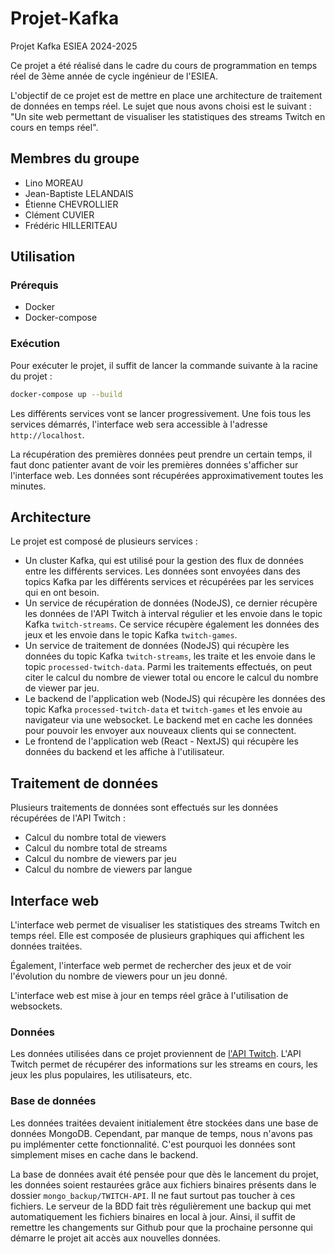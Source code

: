 # Projet-Kafka

Projet Kafka ESIEA 2024-2025

Ce projet a été réalisé dans le cadre du cours de programmation en temps réel de 3ème année de cycle ingénieur de l'ESIEA.

L'objectif de ce projet est de mettre en place une architecture de traitement de données en temps réel.
Le sujet que nous avons choisi est le suivant : "Un site web permettant de visualiser les statistiques des streams Twitch en cours en temps réel".

## Membres du groupe

- Lino MOREAU
- Jean-Baptiste LELANDAIS
- Étienne CHEVROLLIER
- Clément CUVIER
- Frédéric HILLERITEAU

## Utilisation

### Prérequis

- Docker
- Docker-compose

### Exécution

Pour exécuter le projet, il suffit de lancer la commande suivante à la racine du projet :

```bash
docker-compose up --build
```

Les différents services vont se lancer progressivement. Une fois tous les services démarrés, l'interface web sera accessible à l'adresse `http://localhost`.

La récupération des premières données peut prendre un certain temps, il faut donc patienter avant de voir les premières données s'afficher sur l'interface web. Les données sont récupérées approximativement toutes les minutes.

## Architecture

Le projet est composé de plusieurs services :

- Un cluster Kafka, qui est utilisé pour la gestion des flux de données entre les différents services. Les données sont envoyées dans des topics Kafka par les différents services et récupérées par les services qui en ont besoin.
- Un service de récupération de données (NodeJS), ce dernier récupère les données de l'API Twitch à interval régulier et les envoie dans le topic Kafka `twitch-streams`. Ce service récupère également les données des jeux et les envoie dans le topic Kafka `twitch-games`.
- Un service de traitement de données (NodeJS) qui récupère les données du topic Kafka `twitch-streams`, les traite et les envoie dans le topic `processed-twitch-data`. Parmi les traitements effectués, on peut citer le calcul du nombre de viewer total ou encore le calcul du nombre de viewer par jeu.
- Le backend de l'application web (NodeJS) qui récupère les données des topic Kafka `processed-twitch-data` et `twitch-games` et les envoie au navigateur via une websocket. Le backend met en cache les données pour pouvoir les envoyer aux nouveaux clients qui se connectent.
- Le frontend de l'application web (React - NextJS) qui récupère les données du backend et les affiche à l'utilisateur.

## Traitement de données

Plusieurs traitements de données sont effectués sur les données récupérées de l'API Twitch :
- Calcul du nombre total de viewers
- Calcul du nombre total de streams
- Calcul du nombre de viewers par jeu
- Calcul du nombre de viewers par langue

## Interface web

L'interface web permet de visualiser les statistiques des streams Twitch en temps réel. Elle est composée de plusieurs graphiques qui affichent les données traitées.

Également, l'interface web permet de rechercher des jeux et de voir l'évolution du nombre de viewers pour un jeu donné.

L'interface web est mise à jour en temps réel grâce à l'utilisation de websockets.

### Données

Les données utilisées dans ce projet proviennent de [l'API Twitch](https://dev.twitch.tv/docs/api/). L'API Twitch permet de récupérer des informations sur les streams en cours, les jeux les plus populaires, les utilisateurs, etc.

### Base de données

Les données traitées devaient initialement être stockées dans une base de données MongoDB. Cependant, par manque de temps, nous n'avons pas pu implémenter cette fonctionnalité. C'est pourquoi les données sont simplement mises en cache dans le backend.

La base de données avait été pensée pour que dès le lancement du projet, les données soient restaurées grâce aux fichiers binaires présents dans le dossier `mongo_backup/TWITCH-API`. Il ne faut surtout pas toucher à ces fichiers.
Le serveur de la BDD fait très régulièrement une backup qui met automatiquement les fichiers binaires en local à jour. Ainsi, il suffit de remettre les changements sur Github pour que la prochaine personne qui démarre le projet ait accès aux nouvelles données.
